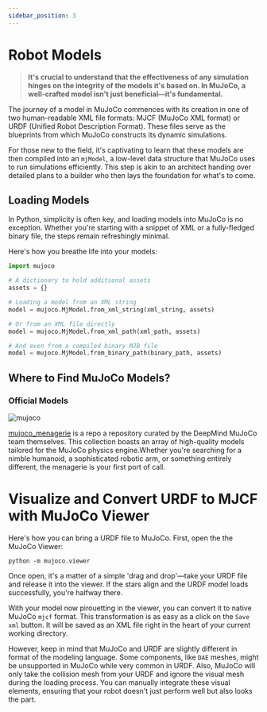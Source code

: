 ```yaml
---
sidebar_position: 3
---
```


# Robot Models

> **It's crucial to understand that the effectiveness of any simulation hinges on the integrity of the models it's based
on. In MuJoCo, a well-crafted model isn't just beneficial—it's fundamental.**


The journey of a model in MuJoCo commences with its creation in one of two human-readable XML file formats: MJCF (MuJoCo
XML format) or URDF (Unified Robot Description Format). These files serve as the blueprints from which MuJoCo constructs
its dynamic simulations.

For those new to the field, it's captivating to learn that these models are then compiled into an `mjModel`, a low-level
data structure that MuJoCo uses to run simulations efficiently. This step is akin to an architect handing over detailed
plans to a builder who then lays the foundation for what's to come.

## Loading Models

In Python, simplicity is often key, and loading models into MuJoCo is no exception. Whether you're starting with a
snippet of XML or a fully-fledged binary file, the steps remain refreshingly minimal.

Here's how you breathe life into your models:

```python
import mujoco

# A dictionary to hold additional assets
assets = {}

# Loading a model from an XML string
model = mujoco.MjModel.from_xml_string(xml_string, assets)

# Or from an XML file directly
model = mujoco.MjModel.from_xml_path(xml_path, assets)

# And even from a compiled binary MJB file
model = mujoco.MjModel.from_binary_path(binary_path, assets)
```

## Where to Find MuJoCo Models?

### Official Models

![mujoco](https://github.com/google-deepmind/mujoco_menagerie/raw/main/banner.png)

[mujoco_menagerie](mujoco_menagerie) is a repo a repository curated by the DeepMind MuJoCo team themselves. This
collection boasts an array of high-quality models tailored for the MuJoCo physics engine.Whether you're searching for a
nimble humanoid, a sophisticated robotic arm, or something entirely different, the menagerie is your first port of call.

# Visualize and Convert URDF to MJCF with MuJoCo Viewer

Here's how you can bring a URDF file to MuJoCo. First, open the the MuJoCo Viewer:

```shell
python -m mujoco.viewer
```

Once open, it's a matter of a simple 'drag and drop'—take your URDF file and release it into the viewer. If
the stars align and the URDF model loads successfully, you're halfway there.

With your model now pirouetting in the viewer, you can convert it to native MuJoCo `mjcf` format. This transformation
is as easy as a click on the `Save xml` button. It will be saved as an XML file right in the heart of your current
working directory.

However, keep in mind that MuJoCo and URDF are slightly different in format of the
modeling language. Some components, like `DAE` meshes, might be unsupported in MuJoCo while very common in URDF. Also,
MuJoCo will only take the collision mesh from your URDF and ignore the visual mesh during the loading process. You can
manually integrate these visual elements, ensuring that your robot doesn't just perform well but also looks the part.